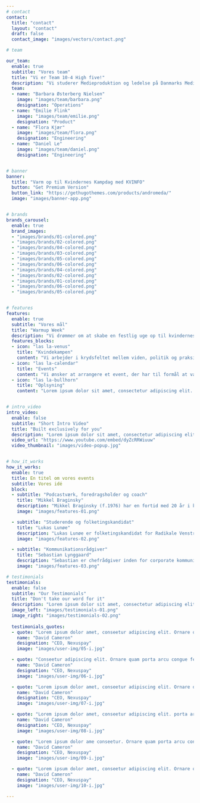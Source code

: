 ```yaml
---
# contact
contact:
  title: "contact"
  layout: "contact"
  draft: false
  contact_image: "images/vectors/contact.png"

# team

our_team:
  enable: true
  subtitle: "Vores team"
  title: "Vi er Team 10-4 High five!"
  description: "Vi studerer Medieproduktion og ledelse på Danmarks Medie- og Journalisthøjskole."
  team:
  - name: "Barbara Østerberg Nielsen"
    image: "images/team/barbara.png"
    designation: "Operations"
  - name: "Emilie Flink"
    image: "images/team/emilie.png"
    designation: "Product"
  - name: "Flora Kjær"
    image: "images/team/flora.png"
    designation: "Engineering"
  - name: "Daniel Le"
    image: "images/team/daniel.png"
    designation: "Engineering"


# banner
banner:
  title: "Varm op til Kvindernes Kampdag med KVINFO"
  button: "Get Premium Version"
  button_link: "https://gethugothemes.com/products/andromeda/"
  image: "images/banner-app.png"


# brands
brands_carousel:
  enable: true
  brand_images:
  - "images/brands/01-colored.png"
  - "images/brands/02-colored.png"
  - "images/brands/04-colored.png"
  - "images/brands/03-colored.png"
  - "images/brands/05-colored.png"
  - "images/brands/06-colored.png"
  - "images/brands/04-colored.png"
  - "images/brands/02-colored.png"
  - "images/brands/01-colored.png"
  - "images/brands/06-colored.png"
  - "images/brands/05-colored.png"


# features
features:
  enable: true
  subtitle: "Vores mål"
  title: "Warmup Week"
  description: "Vi drømmer om at skabe en festlig uge op til kvindernes kampdag, for at sætte fokus på hvor vigtig ligestilling er for alle."
  features_blocks:
  - icon: "las la-venus"
    title: "Kvindekampen"
    content: "Vi arbejder i krydsfeltet mellem viden, politik og praksis. Som videnscenter for køn og ligestilling skaber vi overblik over forskning og viden på området og bringer denne viden i spil bredt til beslutningstagere, medier, virksomheder, organisationer og offentligheden i Danmark og internationalt."
  - icon: "las la-calendar"
    title: "Events"
    content: "Vi ønsker at arrangere et event, der har til formål at varme op til Kvindernes Internationale Kampdag. Arrangementet vil holde til i Ungdommens Demokratihus, og afholdes i d. 3. marts 2023."
  - icon: "las la-bullhorn"
    title: "Oplsyning"
    content: "Lorem ipsum dolor sit amet, consectetur adipiscing elit. Neque enim id diam ornare volutpat in sagitis, aliquet. Arcu cursus"


# intro_video
intro_video:   
  enable: false
  subtitle: "Short Intro Video"
  title: "Built exclusively for you"
  description: "Lorem ipsum dolor sit amet, consectetur adipiscing elit. Morbi egestas <br> Werat viverra id et aliquet. vulputate egestas sollicitudin."
  video_url: "https://www.youtube.com/embed/dyZcRRWiuuw"
  video_thumbnail: "images/video-popup.jpg"


# how_it_works
how_it_works:   
  enable: true
  title: En titel om vores events
  subtitle: Vores idé
  block:
  - subtitle: "Podcastværk, foredragsholder og coach"
    title: "Mikkel Braginsky"
    description: "Mikkel Braginsky (f.1976) har en fortid med 20 år i kommunikationsbranchen, men arbejder i dag hovedsageligt med workshops, som foredragsholder og coach. Han er manden bag den succesfulde podcast 'Hankøn', der har været med til at danne grundlaget for tilblivelsen af hans bog af samme navn. (Gyldendal)"
    image: "images/features-01.png"

  - subtitle: "Studerende og folketingskandidat"
    title: "Lukas Lunøe"
    description: "Lukas Lunøe er folketingskandidat for Radikale Venstre, og tidligere landsformand for Radikal Ungdom. Han er fortaler for, at mænd bør deltage aktivt i kvindekampen, og har tidligere medvirket i den offentlige presse om netop dette. Til dagligt studerer han Statskundskab på Københavns Universitet, og er researcher hos Rud Pedersen Public Affairs."
    image: "images/features-02.png"

  - subtitle: "Kommunikationsrådgiver"
    title: "Sebastian Lynggaard"
    description: "Sebastian er chefrådgiver inden for corporate kommunikation og branding. Sebastian har en BA i retorik og en overbygning fra CBS i politisk kommunikation og ledelse. Tidligere har han arbejdet både i medicinalindustrien og i NGO-verdenen. Sebastian Lynggaard oprettede i 2019 den anonyme Instagramprofil @herligesvend og postede memes med glimmer, pastelfarver og nuttede dyreunger. (Lead Agency, Bog-ide)"
    image: "images/features-03.png"

# testimonials
testimonials:   
  enable: false
  subtitle: "Our Testimonials"
  title: "Don't take our word for it"
  description: "Lorem ipsum dolor sit amet, consectetur adipiscing elit. Morbi egestas <br> Werat viverra id et aliquet. vulputate egestas sollicitudin."
  image_left: "images/testimonials-01.png"
  image_right: "images/testimonials-02.png"
  
  testimonials_quotes:
  - quote: "Lorem ipsum dolor amet, conseetur adipiscing elit. Ornare quam porta arcu congue felis volutpat. Vitae lectudbfs dolor faucibus"
    name: "David Cameron"
    designation: "CEO, Nexuspay"
    image: "images/user-img/05-i.jpg"

  - quote: "Conseetur adipiscing elit. Ornare quam porta arcu congue felis volutpat. Vitae lectudbfs pellentesque vitae dolor faucibus"
    name: "David Cameron"
    designation: "CEO, Nexuspay"
    image: "images/user-img/06-i.jpg"

  - quote: "Lorem ipsum dolor amet, conseetur adipiscing elit. Ornare quam porta arcu congue felis volutpat. Vitae lectudbfs pellentesque vitae dolor"
    name: "David Cameron"
    designation: "CEO, Nexuspay"
    image: "images/user-img/07-i.jpg"

  - quote: "Lorem ipsum dolor amet, conseetur adipiscing elit. porta arcu congue felis volutpat. Vitae lectudbfs pellentesque vitae dolor faucibus"
    name: "David Cameron"
    designation: "CEO, Nexuspay"
    image: "images/user-img/08-i.jpg"

  - quote: "Lorem ipsum dolor ame conseetur. Ornare quam porta arcu congue felis volutpat. Vitae lectudbfs pellentesque vitae dolor faucibus"
    name: "David Cameron"
    designation: "CEO, Nexuspay"
    image: "images/user-img/09-i.jpg"

  - quote: "Lorem ipsum dolor amet, conseetur adipiscing elit. Ornare quam porta arcu congue lectudbfs pellentesque vitae dolor faucibus"
    name: "David Cameron"
    designation: "CEO, Nexuspay"
    image: "images/user-img/10-i.jpg"

---
```

